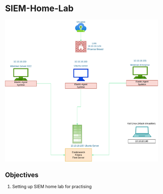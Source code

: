 # SIEM-Home-Lab 

![network-diagram](images/diag.png)

## Objectives

1. Setting up SIEM home lab  for practising 
